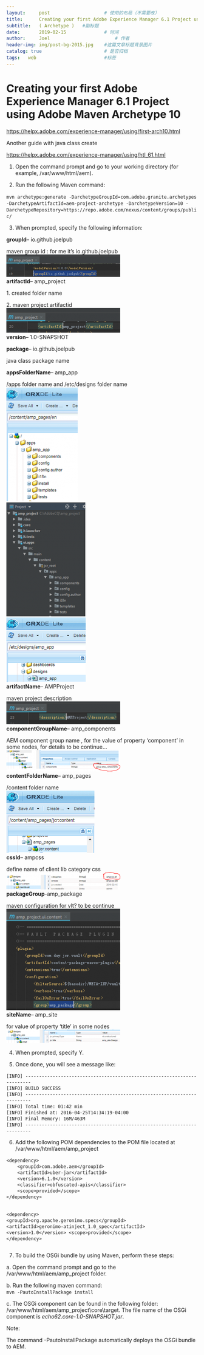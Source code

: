 ```yaml
---
layout:     post   				    # 使用的布局（不需要改）
title:      Creating your first Adobe Experience Manager 6.1 Project using Adobe Maven Archetype 10 				# 标题 
subtitle:   ( Archetype )   #副标题
date:       2019-02-15 				# 时间
author:     Joel 						# 作者
header-img: img/post-bg-2015.jpg 	#这篇文章标题背景图片
catalog: true 						# 是否归档
tags:	web							#标签
---
```

<h1><a id="Creating_your_first_Adobe_Experience_Manager_61_Project_using_Adobe_Maven_Archetype_10_1"></a>Creating your first Adobe Experience Manager 6.1 Project using Adobe Maven Archetype 10</h1>
<p><a href="https://helpx.adobe.com/experience-manager/using/first-arch10.html">https://helpx.adobe.com/experience-manager/using/first-arch10.html</a></p>
<p>Another guide with java class create</p>
<p><a href="https://helpx.adobe.com/experience-manager/using/htl_61.html">https://helpx.adobe.com/experience-manager/using/htl_61.html</a></p>
<ol>
<li>
<p>Open the command prompt and go to your working directory (for example, /var/www/html/aem).</p>
</li>
<li>
<p>Run the following Maven command:</p>
</li>
</ol>
<p><code>mvn archetype:generate -DarchetypeGroupId=com.adobe.granite.archetypes -DarchetypeArtifactId=aem-project-archetype -DarchetypeVersion=10 -DarchetypeRepository=https://repo.adobe.com/nexus/content/groups/public/</code></p>
<ol start="3">
<li>When prompted, specify the following information:</li>
</ol>
<p><strong>groupId</strong>– io.github.joelpub</p>
<p>maven group id : for me it’s io.github.joelpub <br>
<img src="https://github.com/JoelPub/joelpub.github.io/blob/master/img/blog/Capture-300x59.png?raw=true" alt="image"><br>
<strong>artifactId</strong>– amp_project</p>
<p>1. created folder name</p>
<p>2. maven project artifactid<br>
<img src="https://github.com/JoelPub/joelpub.github.io/blob/master/img/blog/Capture-1-300x65.png?raw=true" alt="image"><br>
<strong>version</strong>– 1.0-SNAPSHOT</p>
<p><strong>package</strong>– io.github.joelpub</p>
<p>java class package name</p>
<p><strong>appsFolderName</strong>– amp_app</p>
<p>/apps folder name and /etc/designs folder name<br>
<img src="https://github.com/JoelPub/joelpub.github.io/blob/master/img/blog/Capture-2-188x300.png?raw=true" alt="image"><br>
<img src="https://github.com/JoelPub/joelpub.github.io/blob/master/img/blog/Capture-3-208x300.png?raw=true" alt="image"><br>
<img src="https://github.com/JoelPub/joelpub.github.io/blob/master/img/blog/Capture-7.png?raw=true" alt="image"><br>
<strong>artifactName</strong>– AMPProject</p>
<p>maven project description<br>
<img src="https://github.com/JoelPub/joelpub.github.io/blob/master/img/blog/Capture-4-300x60.png?raw=true" alt="image"><br>
<strong>componentGroupName</strong>– amp_components</p>
<p>AEM component group name , for the value of property ‘component’ in some nodes, for details to be continue…<br>
<img src="https://github.com/JoelPub/joelpub.github.io/blob/master/img/blog/Capture-5-300x56.png?raw=true" alt="image"><br>
<strong>contentFolderName</strong>– amp_pages</p>
<p>/content folder name<br>
<img src="https://github.com/JoelPub/joelpub.github.io/blob/master/img/blog/Capture-6.png?raw=true" alt="image"><br>
<strong>cssId</strong>– ampcss</p>
<p>define name of client lib category css <br>
<img src="https://github.com/JoelPub/joelpub.github.io/blob/master/img/blog/Capture-8-300x45.png?raw=true" alt="image"><br>
<strong>packageGroup</strong>-amp_package</p>
<p>maven configuration for vlt? to be continue<br>
<img src="https://github.com/JoelPub/joelpub.github.io/blob/master/img/blog/Capture-9-300x267.png?raw=true" alt="image"><br>
<strong>siteName</strong>– amp_site</p>
<p>for value of property ‘title’ in some nodes<br>
<img src="https://github.com/JoelPub/joelpub.github.io/blob/master/img/blog/Capture-10-300x35.png?raw=true" alt="image"></p>
<ol start="4">
<li>
<p>When prompted, specify Y.</p>
</li>
<li>
<p>Once done, you will see a message like:</p>
</li>
</ol>
<pre><code>[INFO] ------------------------------------------------------------------------
[INFO] BUILD SUCCESS
[INFO] ------------------------------------------------------------------------
[INFO] Total time: 01:42 min
[INFO] Finished at: 2016-04-25T14:34:19-04:00
[INFO] Final Memory: 16M/463M
[INFO] ------------------------------------------------------------------------
</code></pre>
<ol start="6">
<li>Add the following POM dependencies to the POM file located at /var/www/html/aem/amp_project</li>
</ol>
<pre><code>&lt;dependency&gt;
    &lt;groupId&gt;com.adobe.aem&lt;/groupId&gt;
    &lt;artifactId&gt;uber-jar&lt;/artifactId&gt;
    &lt;version&gt;6.1.0&lt;/version&gt;
    &lt;classifier&gt;obfuscated-apis&lt;/classifier&gt;
    &lt;scope&gt;provided&lt;/scope&gt;
&lt;/dependency&gt;

&lt;dependency&gt;
    &lt;groupId&gt;org.apache.geronimo.specs&lt;/groupId&gt;
    &lt;artifactId&gt;geronimo-atinject_1.0_spec&lt;/artifactId&gt;
    &lt;version&gt;1.0&lt;/version&gt;
    &lt;scope&gt;provided&lt;/scope&gt;
&lt;/dependency&gt;
</code></pre>
<ol start="7">
<li>To build the OSGi bundle by using Maven, perform these steps:</li>
</ol>
<p>a. Open the command prompt and go to the /var/www/html/aem/amp_project folder.</p>
<p>b. Run the following maven command:<br>
<code>mvn -PautoInstallPackage install</code></p>
<p>c. The OSGi component can be found in the following folder: /var/www/html/aem/amp_project\core\target. The file name of the OSGi component is <em>echo62.core-1.0-SNAPSHOT.jar</em>.</p>
<p>Note:</p>
<p>The command -PautoInstallPackage automatically deploys the OSGi bundle to AEM.</p>
